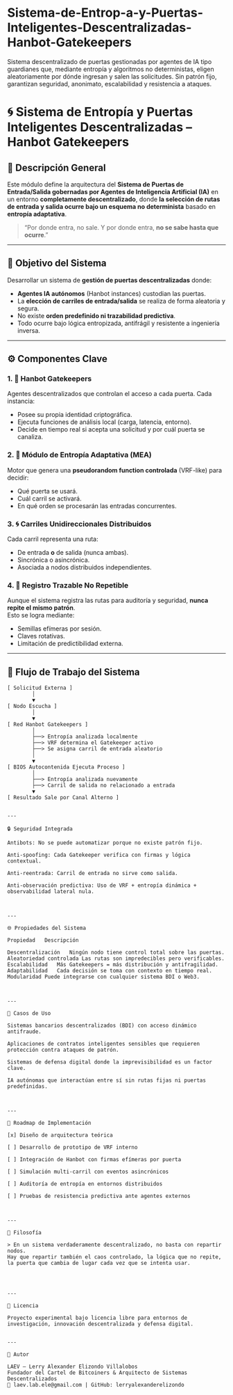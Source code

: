 # Sistema-de-Entrop-a-y-Puertas-Inteligentes-Descentralizadas-Hanbot-Gatekeepers
Sistema descentralizado de puertas gestionadas por agentes de IA tipo guardianes que, mediante entropía y algoritmos no deterministas, eligen aleatoriamente por dónde ingresan y salen las solicitudes. Sin patrón fijo, garantizan seguridad, anonimato, escalabilidad y resistencia a ataques.


# 🌀 Sistema de Entropía y Puertas Inteligentes Descentralizadas – Hanbot Gatekeepers

## 🧠 Descripción General

Este módulo define la arquitectura del **Sistema de Puertas de Entrada/Salida gobernadas por Agentes de Inteligencia Artificial (IA)** en un entorno **completamente descentralizado**, donde **la selección de rutas de entrada y salida ocurre bajo un esquema no determinista** basado en **entropía adaptativa**.

> “Por donde entra, no sale. Y por donde entra, **no se sabe hasta que ocurre**.”

---

## 🎯 Objetivo del Sistema

Desarrollar un sistema de **gestión de puertas descentralizadas** donde:
- **Agentes IA autónomos** (Hanbot instances) custodian las puertas.
- La **elección de carriles de entrada/salida** se realiza de forma aleatoria y segura.
- No existe **orden predefinido ni trazabilidad predictiva**.
- Todo ocurre bajo lógica entropizada, antifrágil y resistente a ingeniería inversa.

---

## ⚙️ Componentes Clave

### 1. 🔐 **Hanbot Gatekeepers**
Agentes descentralizados que controlan el acceso a cada puerta. Cada instancia:
- Posee su propia identidad criptográfica.
- Ejecuta funciones de análisis local (carga, latencia, entorno).
- Decide en tiempo real si acepta una solicitud y por cuál puerta se canaliza.

### 2. 🎲 **Módulo de Entropía Adaptativa (MEA)**
Motor que genera una **pseudorandom function controlada** (VRF-like) para decidir:
- Qué puerta se usará.
- Cuál carril se activará.
- En qué orden se procesarán las entradas concurrentes.

### 3. 🌀 **Carriles Unidireccionales Distribuidos**
Cada carril representa una ruta:
- De entrada **o** de salida (nunca ambas).
- Sincrónica o asincrónica.
- Asociada a nodos distribuidos independientes.

### 4. 🧬 **Registro Trazable No Repetible**
Aunque el sistema registra las rutas para auditoría y seguridad, **nunca repite el mismo patrón**.  
Esto se logra mediante:
- Semillas efímeras por sesión.
- Claves rotativas.
- Limitación de predictibilidad externa.

---

## 🔁 Flujo de Trabajo del Sistema

```plaintext
[ Solicitud Externa ]
        │
        ▼
[ Nodo Escucha ]
        │
        ▼
[ Red Hanbot Gatekeepers ]
        │
        ├──> Entropía analizada localmente
        ├──> VRF determina el Gatekeeper activo
        ├──> Se asigna carril de entrada aleatorio
        │
        ▼
[ BIOS Autocontenida Ejecuta Proceso ]
        │
        ├──> Entropía analizada nuevamente
        ├──> Carril de salida no relacionado a entrada
        ▼
[ Resultado Sale por Canal Alterno ]


---

🔒 Seguridad Integrada

Antibots: No se puede automatizar porque no existe patrón fijo.

Anti-spoofing: Cada Gatekeeper verifica con firmas y lógica contextual.

Anti-reentrada: Carril de entrada no sirve como salida.

Anti-observación predictiva: Uso de VRF + entropía dinámica + observabilidad lateral nula.



---

🌐 Propiedades del Sistema

Propiedad	Descripción

Descentralización	Ningún nodo tiene control total sobre las puertas.
Aleatoriedad controlada	Las rutas son impredecibles pero verificables.
Escalabilidad	Más Gatekeepers = más distribución y antifragilidad.
Adaptabilidad	Cada decisión se toma con contexto en tiempo real.
Modularidad	Puede integrarse con cualquier sistema BDI o Web3.



---

📡 Casos de Uso

Sistemas bancarios descentralizados (BDI) con acceso dinámico antifraude.

Aplicaciones de contratos inteligentes sensibles que requieren protección contra ataques de patrón.

Sistemas de defensa digital donde la imprevisibilidad es un factor clave.

IA autónomas que interactúan entre sí sin rutas fijas ni puertas predefinidas.



---

🧪 Roadmap de Implementación

[x] Diseño de arquitectura teórica

[ ] Desarrollo de prototipo de VRF interno

[ ] Integración de Hanbot con firmas efímeras por puerta

[ ] Simulación multi-carril con eventos asincrónicos

[ ] Auditoría de entropía en entornos distribuidos

[ ] Pruebas de resistencia predictiva ante agentes externos



---

🧠 Filosofía

> En un sistema verdaderamente descentralizado, no basta con repartir nodos.
Hay que repartir también el caos controlado, la lógica que no repite, la puerta que cambia de lugar cada vez que se intenta usar.




---

📁 Licencia

Proyecto experimental bajo licencia libre para entornos de investigación, innovación descentralizada y defensa digital.


---

👤 Autor

LAEV – Lerry Alexander Elizondo Villalobos
Fundador del Cartel de Bitcoiners & Arquitecto de Sistemas Descentralizados
📧 laev.lab.ele@gmail.com | GitHub: lerryalexanderelizondo

